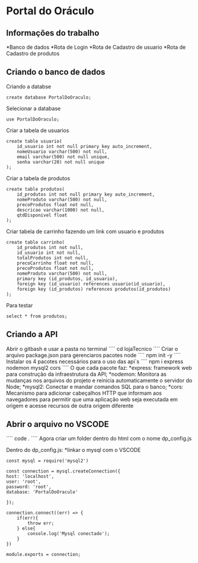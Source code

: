<h1>Portal do Oráculo</h1>

<h2>Informações do trabalho</h2>
*Banco de dados
*Rota de Login
*Rota de Cadastro de usuario
*Rota de Cadastro de produtos

<h2>Criando o banco de dados</h2>

Criando a databse
````
create database PortalDoOraculo;
````
Selecionar a database
````
use PortalDoOraculo;
````

Criar a tabela de usuarios
````
create table usuario(
    id_usuario int not null primary key auto_increment,
    nomeUsuario varchar(500) not null,
    email varchar(500) not null unique,
    senha varchar(20) not null unique
);
````
Criar a tabela de produtos
````
create table produtos(
    id_produtos int not null primary key auto_increment,
    nomeProduto varchar(500) not null,
    precoProdutos float not null,
    descricao varchar(1000) not null,
    qtdDisponivel float
);

````
Criar tabela de carrinho fazendo um link com usuario e produtos
````
create table carrinho(
    id_produtos int not null,
    id_usuario int not null,
    totalProdutos int not null,
    precoCarrinho float not null, 
    precoProdutos float not null,
    nomeProduto varchar(500) not null,
    primary key (id_produtos, id_usuario),
    foreign key (id_usuario) references usuario(id_usuario),
    foreign key (id_produtos) references produtos(id_produtos)
);
````
Para testar 
````
select * from produtos;
````
<h2>Criando a API</h2>
Abrir o gitbash e usar a pasta no terminal
````
cd lojaTecnico
````
Criar o arquivo package.json para gerenciaros pacotes node 
````
npm init -y
````
Instalar os 4 pacotes necessários para o uso das api`s
````
npm i express nodemon mysql2 cors
````
O que cada pacote faz:
*express: framework web para construção da infraestrutura da API;
*nodemon: Monitora as mudanças nos arquivos do projeto e reinicia automaticamente o servidor do Node;
*mysql2: Conectar e mandar comandos SQL para o banco;
*cors: Mecanismo para adicionar cabeçalhos HTTP que informam aos navegadores para permitir que uma aplicação web seja executada em origem e acesse recursos de outra origem diferente

<h2>Abrir o arquivo no VSCODE</h2>
````
code . 
````
Agora criar um folder dentro do html com o nome dp_config.js

Dentro do dp_config.js:
*linkar o mysql com o VSCODE
````
const mysql = require('mysql2')

const connection = mysql.createConnection({
host: 'localhost',
user: 'root',
password: 'root',
database: 'PortalDoOraculo'

});

connection.connect((err) => {
    if(err){
        throw err;
    } else{
        console.log('Mysql conectado');
    }
})

module.exports = connection;
````

